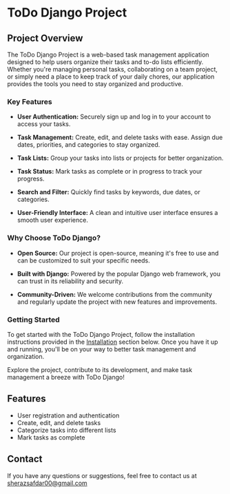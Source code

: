 # ToDo Django Project

## Project Overview

The ToDo Django Project is a web-based task management application designed to help users organize their tasks and to-do lists efficiently. Whether you're managing personal tasks, collaborating on a team project, or simply need a place to keep track of your daily chores, our application provides the tools you need to stay organized and productive.

### Key Features

- **User Authentication:** Securely sign up and log in to your account to access your tasks.

- **Task Management:** Create, edit, and delete tasks with ease. Assign due dates, priorities, and categories to stay organized.

- **Task Lists:** Group your tasks into lists or projects for better organization.

- **Task Status:** Mark tasks as complete or in progress to track your progress.

- **Search and Filter:** Quickly find tasks by keywords, due dates, or categories.

- **User-Friendly Interface:** A clean and intuitive user interface ensures a smooth user experience.

### Why Choose ToDo Django?

- **Open Source:** Our project is open-source, meaning it's free to use and can be customized to suit your specific needs.

- **Built with Django:** Powered by the popular Django web framework, you can trust in its reliability and security.

- **Community-Driven:** We welcome contributions from the community and regularly update the project with new features and improvements.

### Getting Started

To get started with the ToDo Django Project, follow the installation instructions provided in the [Installation](#installation) section below. Once you have it up and running, you'll be on your way to better task management and organization.

Explore the project, contribute to its development, and make task management a breeze with ToDo Django!

## Features
- User registration and authentication
- Create, edit, and delete tasks
- Categorize tasks into different lists
- Mark tasks as complete
## Contact
If you have any questions or suggestions, feel free to contact us at sherazsafdar00@gmail.com


